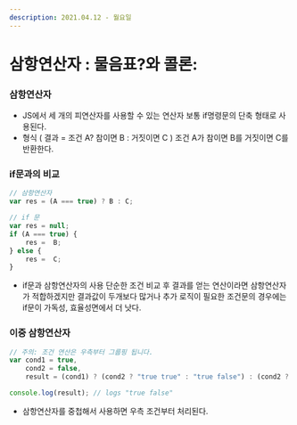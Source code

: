 ```yaml
---
description: 2021.04.12 - 월요일
---
```


# 삼항연산자 : 물음표?와 콜론:

### 삼항연산자

* JS에서 세 개의 피연산자를 사용할 수 있는 연산자 보통 if명령문의 단축 형태로 사용된다.
* 형식 \( 결과 = 조건 A? 참이면 B : 거짓이면 C \) 조건 A가 참이면 B를 거짓이면 C를 반환한다.

### if문과의 비교

```javascript
// 삼항연산자
var res = (A === true) ? B : C;

// if 문
var res = null;
if (A === true) {
    res =  B;
} else {
    res =  C;
}
```

* if문과 삼항연산자의 사용 단순한 조건 비교 후 결과를 얻는 연산이라면 삼항연산자가 적합하겠지만 결과값이 두개보다 많거나 추가 로직이 필요한 조건문의 경우에는 if문이 가독성, 효율성면에서 더 낫다.

### 이중 삼항연산자

```javascript
// 주의: 조건 연산은 우측부터 그룹핑 됩니다.
var cond1 = true,
    cond2 = false,
    result = (cond1) ? (cond2 ? "true true" : "true false") : (cond2 ? "false true" : "false false") ;

console.log(result); // logs "true false"
```

* 삼항연산자를 중첩해서 사용하면 우측 조건부터 처리된다.


